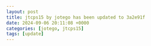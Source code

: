 ```yaml
---
layout: post
title: jtcps15 by jotego has been updated to 3a2e91f
date: 2024-09-06 20:11:08 +0000
categories: [jotego, jtcps15]
tags: [update]
---
```


